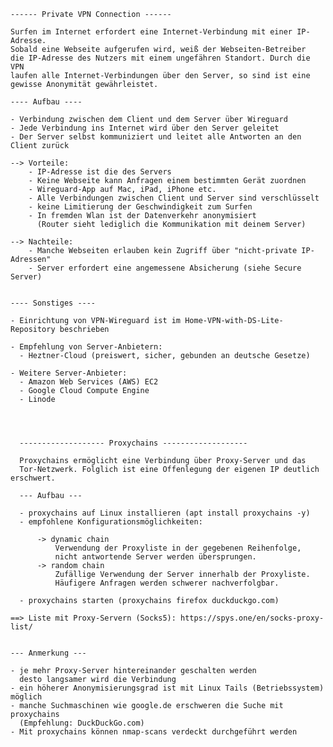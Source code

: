     ------ Private VPN Connection ------

    Surfen im Internet erfordert eine Internet-Verbindung mit einer IP-Adresse.
    Sobald eine Webseite aufgerufen wird, weiß der Webseiten-Betreiber
    die IP-Adresse des Nutzers mit einem ungefähren Standort. Durch die VPN
    laufen alle Internet-Verbindungen über den Server, so sind ist eine
    gewisse Anonymität gewährleistet.

    ---- Aufbau ----

    - Verbindung zwischen dem Client und dem Server über Wireguard
    - Jede Verbindung ins Internet wird über den Server geleitet
    - Der Server selbst kommuniziert und leitet alle Antworten an den Client zurück

    --> Vorteile:
        - IP-Adresse ist die des Servers
        - Keine Webseite kann Anfragen einem bestimmten Gerät zuordnen
        - Wireguard-App auf Mac, iPad, iPhone etc.
        - Alle Verbindungen zwischen Client und Server sind verschlüsselt
        - keine Limitierung der Geschwindigkeit zum Surfen
        - In fremden Wlan ist der Datenverkehr anonymisiert
          (Router sieht lediglich die Kommunikation mit deinem Server)

    --> Nachteile:
        - Manche Webseiten erlauben kein Zugriff über "nicht-private IP-Adressen"
        - Server erfordert eine angemessene Absicherung (siehe Secure Server)
        

    ---- Sonstiges ----

    - Einrichtung von VPN-Wireguard ist im Home-VPN-with-DS-Lite-Repository beschrieben
    
    - Empfehlung von Server-Anbietern:
      - Heztner-Cloud (preiswert, sicher, gebunden an deutsche Gesetze)

    - Weitere Server-Anbieter:
      - Amazon Web Services (AWS) EC2
      - Google Cloud Compute Engine
      - Linode




      ------------------- Proxychains -------------------

      Proxychains ermöglicht eine Verbindung über Proxy-Server und das
      Tor-Netzwerk. Folglich ist eine Offenlegung der eigenen IP deutlich erschwert.

      --- Aufbau ---

      - proxychains auf Linux installieren (apt install proxychains -y)
      - empfohlene Konfigurationsmöglichkeiten:
      
          -> dynamic chain
              Verwendung der Proxyliste in der gegebenen Reihenfolge, 
              nicht antwortende Server werden übersprungen.
          -> random chain
              Zufällige Verwendung der Server innerhalb der Proxyliste.
              Häufigere Anfragen werden schwerer nachverfolgbar.

      - proxychains starten (proxychains firefox duckduckgo.com)

    ==> Liste mit Proxy-Servern (Socks5): https://spys.one/en/socks-proxy-list/


    --- Anmerkung ---

    - je mehr Proxy-Server hintereinander geschalten werden
      desto langsamer wird die Verbindung
    - ein höherer Anonymisierungsgrad ist mit Linux Tails (Betriebssystem) möglich
    - manche Suchmaschinen wie google.de erschweren die Suche mit proxychains
      (Empfehlung: DuckDuckGo.com)
    - Mit proxychains können nmap-scans verdeckt durchgeführt werden
    









      
